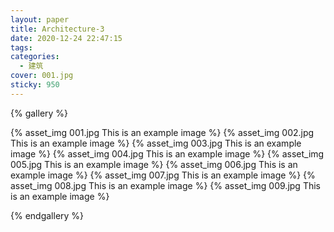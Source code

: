 ```yaml
---
layout: paper
title: Architecture-3
date: 2020-12-24 22:47:15
tags:
categories:
  - 建筑
cover: 001.jpg
sticky: 950
---
```


{% gallery %}

{% asset_img 001.jpg This is an example image %}
{% asset_img 002.jpg This is an example image %}
{% asset_img 003.jpg This is an example image %}
{% asset_img 004.jpg This is an example image %}
{% asset_img 005.jpg This is an example image %}
{% asset_img 006.jpg This is an example image %}
{% asset_img 007.jpg This is an example image %}
{% asset_img 008.jpg This is an example image %}
{% asset_img 009.jpg This is an example image %}

{% endgallery %}
